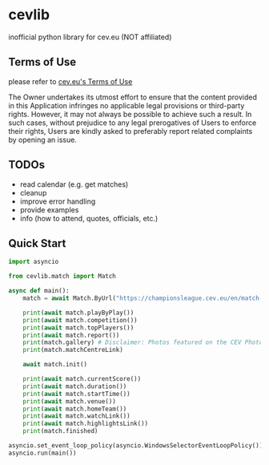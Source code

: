 # cevlib
inofficial python library for cev.eu (NOT affiliated)

## Terms of Use
please refer to [cev.eu's Terms of Use](https://www.cev.eu/terms-of-use/)

The Owner undertakes its utmost effort to ensure that the content provided in this Application infringes no applicable legal provisions or third-party rights. However, it may not always be possible to achieve such a result.
In such cases, without prejudice to any legal prerogatives of Users to enforce their rights, Users are kindly asked to preferably report related complaints by opening an issue.

## TODOs
- read calendar (e.g. get matches)
- cleanup
- improve error handling
- provide examples
- info (how to attend, quotes, officials, etc.)

## Quick Start

```python
import asyncio

from cevlib.match import Match

async def main():
    match = await Match.ByUrl("https://championsleague.cev.eu/en/match-centres/cev-champions-league-volley-2022/men/clm-61-cucine-lube-civitanova-v-ok-merkur-maribor/")

    print(await match.playByPlay())
    print(await match.competition())
    print(await match.topPlayers())
    print(await match.report())
    print(match.gallery) # Disclaimer: Photos featured on the CEV Photo Galleries are downloadable copyright free for media purposes only and only if CEV is credited as the source material. They are protected by copyright for all other commercial purposes. Those wishing to use CEV Photo Gallery photos for other commercial purposes should contact press@cev.eu
    print(match.matchCentreLink)

    await match.init()

    print(await match.currentScore())
    print(await match.duration())
    print(await match.startTime())
    print(await match.venue())
    print(await match.homeTeam())
    print(await match.watchLink())
    print(await match.highlightsLink())
    print(match.finished)

asyncio.set_event_loop_policy(asyncio.WindowsSelectorEventLoopPolicy())
asyncio.run(main())
```
